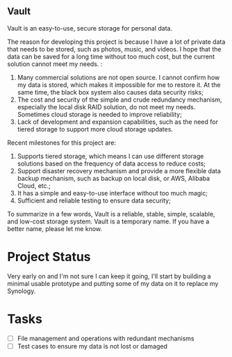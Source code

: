 Vault
--------

Vault is an easy-to-use, secure storage for personal data.

The reason for developing this project is because I have a lot of private data that needs to be stored, such as photos, music, and videos. I hope that the data can be saved for a long time without too much cost, but the current solution cannot meet my needs. :
1. Many commercial solutions are not open source. I cannot confirm how my data is stored, which makes it impossible for me to restore it. At the same time, the black box system also causes data security risks;
2. The cost and security of the simple and crude redundancy mechanism, especially the local disk RAID solution, do not meet my needs. Sometimes cloud storage is needed to improve reliability;
3. Lack of development and expansion capabilities, such as the need for tiered storage to support more cloud storage updates.

Recent milestones for this project are:
1. Supports tiered storage, which means I can use different storage solutions based on the frequency of data access to reduce costs;
2. Support disaster recovery mechanism and provide a more flexible data backup mechanism, such as backup on local disk, or AWS, Alibaba Cloud, etc.;
3. It has a simple and easy-to-use interface without too much magic;
4. Sufficient and reliable testing to ensure data security;

To summarize in a few words, Vault is a reliable, stable, simple, scalable, and low-cost storage system. Vault is a temporary name. If you have a better name, please let me know.

# Project Status
Very early on and I'm not sure I can keep it going, I'll start by building a minimal usable prototype and putting some of my data on it to replace my Synology.

# Tasks
- [ ] File management and operations with redundant mechanisms
- [ ] Test cases to ensure my data is not lost or damaged